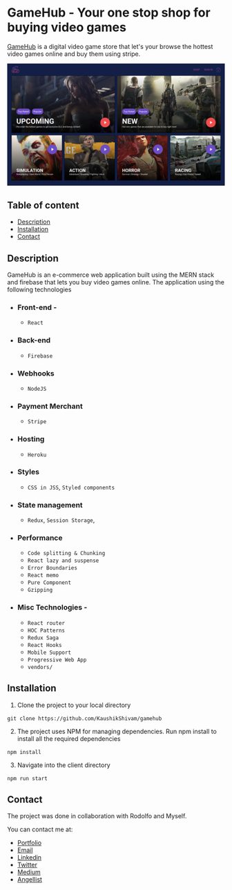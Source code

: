 # GameHub - Your one stop shop for buying video games

[GameHub](https://gamehubofficial.herokuapp.com/) is a digital video game store that let's your browse the hottest video games online and buy them using stripe.

![GameHub Screenshot](screenshot.png)

## Table of content

- [Description](#description)
- [Installation](#installation)
- [Contact](#contact)

## Description

GameHub is an e-commerce web application built using the MERN stack and firebase that lets you buy video games online.
The application using the following technologies

- ### Front-end -
  - `React`
- ### Back-end
  - `Firebase`
- ### Webhooks
  - `NodeJS`
- ### Payment Merchant
  - `Stripe`
- ### Hosting
  - `Heroku`
- ### Styles
  - `CSS in JSS`, `Styled components`
- ### State management
  - `Redux`, `Session Storage`,
- ### Performance
  - `Code splitting & Chunking`
  - `React lazy and suspense`
  - `Error Boundaries`
  - `React memo`
  - `Pure Component`
  - `Gzipping`
- ### Misc Technologies -
  - `React router`
  - `HOC Patterns`
  - `Redux Saga`
  - `React Hooks`
  - `Mobile Support`
  - `Progressive Web App`
  - `vendors/`

## Installation

1. Clone the project to your local directory

```
git clone https://github.com/KaushikShivam/gamehub
```

2. The project uses NPM for managing dependencies. Run npm install to install all the required dependencies

```
npm install
```

3. Navigate into the client directory

```
npm run start
```

## Contact

The project was done in collaboration with Rodolfo and Myself.

You can contact me at:

- [Portfolio](www.shivamkaushik.com)
- [Email](shivamkaushikofficial@gmail.com)
- [Linkedin](https://www.linkedin.com/in/kshivamdev/)
- [Twitter](https://twitter.com/kShivamDev)
- [Medium](https://medium.com/@shivamkaushikofficial)
- [Angellist](https://angel.co/kshivamdev)
